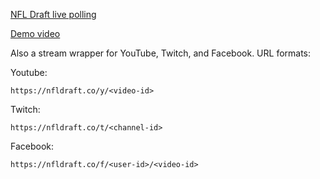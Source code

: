 [NFL Draft live polling](https://nfldraft.co)

[Demo video](https://www.youtube.com/watch?v=hF4VooADOC4)

Also a stream wrapper for YouTube, Twitch, and Facebook. URL formats:

Youtube:

`https://nfldraft.co/y/<video-id>`

Twitch:

`https://nfldraft.co/t/<channel-id>`

Facebook:

`https://nfldraft.co/f/<user-id>/<video-id>`
